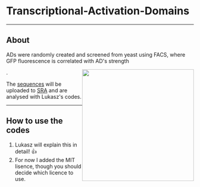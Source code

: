 # Transcriptional-Activation-Domains

---
## About

<p>ADs were randomly created and screened from yeast using FACS, where GFP fluorescence is correlated with AD's strength</p> 
<p><img style="float: right;" src ="https://github.com/aerijman/Transcriptional-Activation-Domains/blob/master/FACS_example.jpg" width="300" height="300" /></p>. 
<p></p>

The [sequences](https://github.com/aerijman/Transcriptional-Activation-Domains) will be uploaded to [SRA](https://www.ncbi.nlm.nih.gov/sra/) and are analysed with Lukasz's codes.

----
## How to use the codes
1. Lukasz will explain this in detail! :+1:
2. For now I added the MIT lisence, though you should decide which licence to use.

